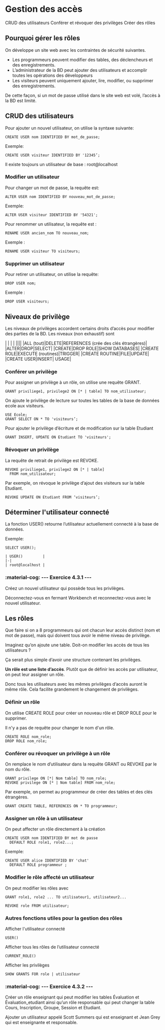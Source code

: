 # Gestion des accès

CRUD des utilisateurs
Conférer et révoquer des privilèges
Créer des rôles

## Pourquoi gérer les rôles

On développe un site web avec les contraintes de sécurité suivantes.

- Les programmeurs peuvent modifier des tables, des déclencheurs et des enregistrements. 
- L’administrateur de la BD peut ajouter des utilisateurs et accomplir toutes les opérations des développeurs
- Les visiteurs peuvent uniquement ajouter, lire, modifier, ou supprimer des enregistrements.

De cette façon, si un mot de passe utilisé dans le site web est volé, l’accès à la BD est limité. 

## CRUD des utilisateurs

Pour ajouter un nouvel utilisateur, on utilise la syntaxe suivante:

```mysql
CREATE USER nom IDENTIFIED BY mot_de_passe;
```

Exemple:
```mysql
CREATE USER visiteur IDENTIFIED BY '12345’;
```

Il existe toujours un utilisateur de base : root@localhost

### Modifier un utilisateur

Pour changer un mot de passe, la requête est:

```mysql
ALTER USER nom IDENTIFIED BY nouveau_mot_de_passe;
```

Exemple:
```mysql
ALTER USER visiteur IDENTIFIED BY '54321';
```

Pour renommer un utilisateur, la requête est :

```mysql
RENAME USER ancien_nom TO nouveau_nom;
```

Exemple :
```mysql
RENAME USER visiteur TO visiteurs;
```

### Supprimer un utilisateur

Pour retirer un utilisateur, on utilise la requête:

```mysql
DROP USER nom;
```

Exemple :

```mysql
DROP USER visiteurs;
```

## Niveaux de privilège

Les niveaux de privilèges accordent certains droits d’accès pour modifier des parties de la BD. Les niveaux (non exhaustif) sont

|   |   |   |
||||
|ALL (tout)|DELETE|REFERENCES (crée des clés étrangères)|
|ALTER|DROP|SELECT|
|CREATE|DROP ROLE|SHOW DATABASES|
|CREATE ROLE|EXECUTE (routines)|TRIGGER|
|CREATE ROUTINE|FILE|UPDATE|
|CREATE USER|INSERT| USAGE|

### Conférer un privilège

Pour assigner un privilège à un rôle, on utilise une requête GRANT.

```
GRANT priviliege1, privilege2 ON [* | table] TO nom_utilisateur;
```

On ajoute le privilège de lecture sur toutes les tables de la base de données ecole aux visiteurs.

```mysql
USE Ecole;
GRANT SELECT ON * TO 'visiteurs’;
```

Pour ajouter le privilège d’écriture et de modification sur la table Etudiant

```mysql
GRANT INSERT, UPDATE ON Etudiant TO 'visiteurs';
```

### Révoquer un privilège

La requête de retrait de privilège est REVOKE.

```mysql
REVOKE priviliege1, privilege2 ON [* | table] 
  FROM nom_utilisateur;
```

Par exemple, on révoque le privilège d’ajout des visiteurs sur la table Etudiant.

```mysql
REVOKE UPDATE ON Etudiant FROM ‘visiteurs’;
```

## Déterminer l'utilisateur connecté

La fonction USER() retourne l’utilisateur actuellement connecté à la base de données.

Exemple:
```mysql
SELECT USER();
```

```
| USER()         |
|-|
| root@localhost |
```

### :material-cog: --- Exercice 4.3.1 ---

Créez un nouvel utilisateur qui possède tous les privilèges.

Déconnectez-vous en fermant Workbench et reconnectez-vous avec le nouvel utilisateur.

## Les rôles

Que faire si on a 8 programmeurs qui ont chacun leur accès distinct (nom et mot de passe), mais qui doivent tous avoir le même niveau de privilège.

Imaginez qu’on ajoute une table. Doit-on modifier les accès de tous les utilisateurs ?

Ça serait plus simple d’avoir une structure contenant les privilèges.

**Un rôle est une liste d’accès**. Plutôt que de définir les accès par utilisateur, on peut leur assigner un rôle. 

Donc tous les utilisateurs avec les mêmes privilèges d’accès auront le même rôle. Cela facilite grandement le changement de privilèges.

### Définir un rôle

On utilise CREATE ROLE pour créer un nouveau rôle et DROP ROLE pour le supprimer.

Il n'y a pas de requête pour changer le nom d'un rôle.

```mysql
CREATE ROLE nom_role;
DROP ROLE nom_role;
```

### Conférer ou révoquer un privilège à un rôle

On remplace le nom d’utilisateur dans la requête GRANT ou REVOKE par le nom du rôle.

```mysql
GRANT privilege ON [*| Nom table] TO nom_role;
REVOKE privilege ON [* | Nom table] FROM nom_role;
```

Par exemple, on permet au programmeur de créer des tables et des clés étrangères.

```mysql
GRANT CREATE TABLE, REFERENCES ON * TO programmeur;
```

### Assigner un rôle à un utilisateur

On peut affecter un rôle directement à la création

```mysql
CREATE USER nom IDENTIFIED BY mot de passe
  DEFAULT ROLE role1, role2...;
```

Exemple:

```mysql
CREATE USER alice IDENTIFIED BY 'chat'
  DEFAULT ROLE programmeur ;
```

### Modifier le rôle affecté un utilisateur

On peut modifier les rôles avec

```mysql
GRANT role1, role2 ... TO utilisateur1, utilisateur2...

REVOKE role FROM utilisateur;
```

### Autres fonctions utiles pour la gestion des rôles

Afficher l'utilisateur connecté
```mysql
USER() 
```

Afficher tous les rôles de l’utilisateur connecté
```mysql
CURRENT_ROLE()
``` 

Afficher les privilèges
```mysql
SHOW GRANTS FOR role | utilisateur
```

### :material-cog: --- Exercice 4.3.2 ---

Créer un rôle enseignant qui peut modifier les tables Évaluation et Évaluation_etudiant ainsi qu’un rôle responsable qui peut changer la table Cours, Inscription, Groupe, Session et Etudiant.

Ajouter un utilisateur appelé Scott Summers qui est enseignant et Jean Grey qui est enseignante et responsable.